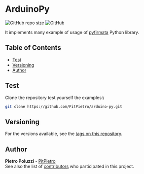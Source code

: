 # ArduinoPy
![GitHub repo size](https://img.shields.io/github/repo-size/PitPietro/arduino-py)
![GitHub](https://img.shields.io/github/license/PitPietro/arduino-py)

It implements many example of usage of [pyfirmata](https://pyfirmata.readthedocs.io/en/latest/index.html) Python library.

## Table of Contents
- [Test](#test)
- [Versioning](#versioning)
- [Author](#author)


## Test
Clone the repository test yourself the examples:\
```bash
git clone https://github.com/PitPietro/arduino-py.git
```

## Versioning
For the versions available, see the [tags on this repository](https://github.com/PitPietro/arduino-py/tags).

## Author
**Pietro Poluzzi** - [PitPietro](https://github.com/PitPietro)\
See also the list of [contributors](https://github.com/PitPietro/arduino-py/contributors) who participated in this project.
